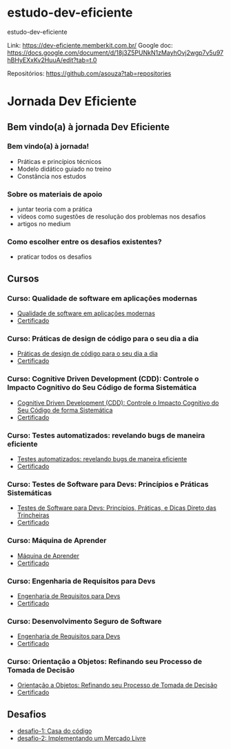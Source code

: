 # estudo-dev-eficiente
estudo-dev-eficiente

Link: https://dev-eficiente.memberkit.com.br/
Google doc: https://docs.google.com/document/d/18j3Z5PUNkN1zMayhOvj2wgp7v5u97hBHyEXxKv2HuuA/edit?tab=t.0

Repositórios: https://github.com/asouza?tab=repositories

# Jornada Dev Eficiente
## Bem vindo(a) à jornada Dev Eficiente
### Bem vindo(a) à jornada!
- Práticas e princípios técnicos
- Modelo didático guiado no treino
- Constância nos estudos

### Sobre os materiais de apoio
- juntar teoria com a prática
- vídeos como sugestões de resolução dos problemas nos desafios
- artigos no medium

### Como escolher entre os desafios existentes?
- praticar todos os desafios

## Cursos
### Curso: Qualidade de software em aplicações modernas
- [Qualidade de software em aplicações modernas](./qualidade-software-aplicacao-moderna.md)
- [Certificado](https://dev-eficiente.memberkit.com.br/certificates/xlLkK5)

### Curso: Práticas de design de código para o seu dia a dia
- [Práticas de design de código para o seu dia a dia](./praticas-design-codigo-dia-dia.md)
- [Certificado](https://dev-eficiente.memberkit.com.br/certificates/xgOwnO)

### Curso: Cognitive Driven Development (CDD): Controle o Impacto Cognitivo do Seu Código de forma Sistemática
- [Cognitive Driven Development (CDD): Controle o Impacto Cognitivo do Seu Código de forma Sistemática](./cognitive-driven-development-cdd.md)
- [Certificado](https://dev-eficiente.memberkit.com.br/certificates/QzWv01)

### Curso: Testes automatizados: revelando bugs de maneira eficiente
- [Testes automatizados: revelando bugs de maneira eficiente](./testes-automatizados-revelando-bugs.md)
- [Certificado](https://dev-eficiente.memberkit.com.br/certificates/GLDJEm)

### Curso: Testes de Software para Devs: Princípios e Práticas Sistemáticas
- [Testes de Software para Devs: Princípios, Práticas, e Dicas Direto das Trincheiras](./testes-software-devs-principios-praticas-sistematicas.md)
- [Certificado](https://dev-eficiente.memberkit.com.br/certificates/QAllV8)

### Curso: Máquina de Aprender
- [Máquina de Aprender](./maquina-aprender.md)
- [Certificado](https://dev-eficiente.memberkit.com.br/certificates/xODVWd)

### Curso: Engenharia de Requisitos para Devs
- [Engenharia de Requisitos para Devs](./engenharia-requisitos-devs.md)
- [Certificado](https://dev-eficiente.memberkit.com.br/certificates/Q7EwNA)

### Curso: Desenvolvimento Seguro de Software
- [Engenharia de Requisitos para Devs](./desenvolvimento-seguro-software.md)
- [Certificado](https://dev-eficiente.memberkit.com.br/certificates/beoReo)

### Curso: Orientação a Objetos: Refinando seu Processo de Tomada de Decisão
- [Orientação a Objetos: Refinando seu Processo de Tomada de Decisão](./orientacao-objetos-refinando-processo-tomada-decisao/orientacao-objetos-refinando-processo-tomada-decisao.md)
- [Certificado](https://dev-eficiente.memberkit.com.br/certificates/Q5Od1Z)

## Desafios
- [desafio-1: Casa do código](https://github.com/forks-projects/seed-desafio-cdc)
- [desafio-2: Implementando um Mercado Livre](https://github.com/forks-projects/seed-desafio-mercado-livre)
